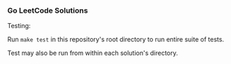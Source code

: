 ### Go LeetCode Solutions

Testing:

Run `make test` in this repository's root directory to run entire suite of tests.

Test may also be run from within each solution's directory.


